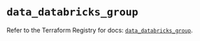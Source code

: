 # `data_databricks_group`

Refer to the Terraform Registry for docs: [`data_databricks_group`](https://registry.terraform.io/providers/databricks/databricks/1.59.0/docs/data-sources/group).
